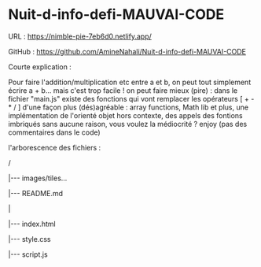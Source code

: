 # Nuit-d-info-defi-MAUVAI-CODE


URL : https://nimble-pie-7eb6d0.netlify.app/

GitHub : https://github.com/AmineNahali/Nuit-d-info-defi-MAUVAI-CODE

Courte explication :

Pour faire l'addition/multiplication etc entre a et b, on peut tout simplement écrire a + b... mais c'est trop facile ! on peut faire mieux (pire) :
dans le fichier "main.js" existe des fonctions qui vont remplacer les opérateurs [ + - * / ]  d'une façon plus (dés)agréable : array functions, Math lib et plus, une implémentation de l'orienté objet hors contexte, des appels des fontions imbriqués sans aucune raison, vous voulez la médiocrité ? enjoy (pas des commentaires dans le code)

l'arborescence des fichiers :

/

|--- images/tiles...

|--- README.md

|

|--- index.html

|--- style.css

|--- script.js
